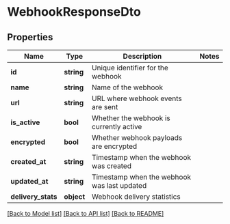 # WebhookResponseDto

## Properties
Name | Type | Description | Notes
------------ | ------------- | ------------- | -------------
**id** | **string** | Unique identifier for the webhook | 
**name** | **string** | Name of the webhook | 
**url** | **string** | URL where webhook events are sent | 
**is_active** | **bool** | Whether the webhook is currently active | 
**encrypted** | **bool** | Whether webhook payloads are encrypted | 
**created_at** | **string** | Timestamp when the webhook was created | 
**updated_at** | **string** | Timestamp when the webhook was last updated | 
**delivery_stats** | **object** | Webhook delivery statistics | 

[[Back to Model list]](../../README.md#documentation-for-models) [[Back to API list]](../../README.md#documentation-for-api-endpoints) [[Back to README]](../../README.md)

